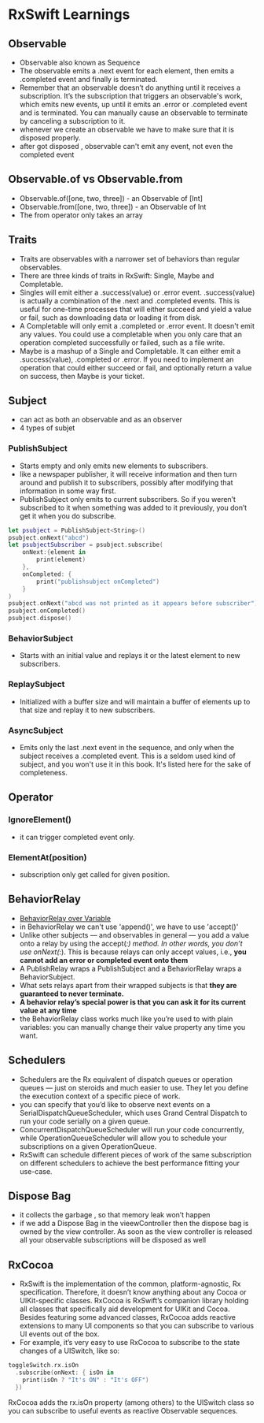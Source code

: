 # RxSwift Learnings

## Observable
- Observable also known as Sequence
- The observable emits a .next event for each element, then emits a .completed event and finally is terminated.
- Remember that an observable doesn’t do anything until it receives a subscription. It’s the subscription that triggers an observable's work, which emits new events, up until it emits an .error or .completed event and is terminated. You can manually cause an observable to terminate by canceling a subscription to it.
- whenever we create an observable we have to make sure that it is disposed properly.
- after got disposed , observable can't emit any event, not even the completed event

## Observable.of vs Observable.from
- Observable.of([one, two, three])     - an Observable of [Int]
- Observable.from([one, two, three])   - an Observable of Int
- The from operator only takes an array

## Traits
- Traits are observables with a narrower set of behaviors than regular observables.
- There are three kinds of traits in RxSwift: Single, Maybe and Completable.
- Singles will emit either a .success(value) or .error event. .success(value) is actually a combination of the .next and .completed events. This is useful for one-time processes that will either succeed and yield a value or fail, such as downloading data or loading it from disk.
- A Completable will only emit a .completed or .error event. It doesn't emit any values. You could use a completable when you only care that an operation completed successfully or failed, such as a file write.
- Maybe is a mashup of a Single and Completable. It can either emit
a .success(value), .completed or .error. If you need to implement an operation that could either succeed or fail, and optionally return a value on success, then Maybe is your ticket.

## Subject
- can act as both an observable and as an observer
- 4 types of subjet
### PublishSubject
- Starts empty and only emits new elements to subscribers.
- like a newspaper publisher, it will receive information and then turn around and publish it to subscribers, possibly after modifying that information in some way first.
- PublishSubject only emits to current subscribers. So if you weren’t subscribed to it when something was added to it previously, you don’t get it when you do subscribe.
```swift
let psubject = PublishSubject<String>()
psubject.onNext("abcd")
let psubjectSubscriber = psubject.subscribe(
    onNext:{element in
        print(element)
    },
    onCompleted: {
        print("publishsubject onCompleted")
    }
)
psubject.onNext("abcd was not printed as it appears before subscriber")
psubject.onCompleted()
psubject.dispose()
```
### BehaviorSubject
- Starts with an initial value and replays it or the latest element to new subscribers.
### ReplaySubject
- Initialized with a buffer size and will maintain a buffer of elements up to that size and replay it to new subscribers.
### AsyncSubject
- Emits only the last .next event in the sequence, and only when the subject receives a .completed event. This is a seldom used kind of subject, and you won't use it in this book. It's listed here for the sake of completeness.

## Operator
### IgnoreElement()
- it can trigger completed event only.
### ElementAt(position)
- subscription only get called for given position.
## BehaviorRelay
- [BehaviorRelay over Variable](https://medium.com/koolicar-engineering/rxswift-behaviorrelay-over-variable-182865ce10e0)
- in BehaviorRelay we can't use 'append()', we have to use 'accept()'
- Unlike other subjects — and observables in general — you add a value onto a relay by using the accept(_:) method. In other words, you don’t use onNext(_:). This is because relays can only accept values, i.e., **you cannot add an error or completed event onto them**
- A PublishRelay wraps a PublishSubject and a BehaviorRelay wraps a BehaviorSubject. 
- What sets relays apart from their wrapped subjects is that **they are guaranteed to never terminate.**
- **A behavior relay’s special power is that you can ask it for its current value at any time**
- the BehaviorRelay class works much like you’re used to with plain variables: you can manually change their value property any time you want.

## Schedulers
- Schedulers are the Rx equivalent of dispatch queues or operation queues — just on steroids and much easier to use. They let you define the execution context of a specific piece of work.
- you can specify that you’d like to observe next events on a SerialDispatchQueueScheduler, which uses Grand Central Dispatch to run your code serially on a given queue.
- ConcurrentDispatchQueueScheduler will run your code concurrently, while OperationQueueScheduler will allow you to schedule your subscriptions on a given OperationQueue.
- RxSwift can schedule different pieces of work of the same subscription on different schedulers to achieve the best performance fitting your use-case.

## Dispose Bag
- it collects the garbage , so that memory leak won’t happen 
- if we add a Dispose Bag in the vieewController then the dispose bag is owned by the view controller. As soon as the view controller is released all your observable subscriptions will be disposed as well

## RxCocoa
- RxSwift is the implementation of the common, platform-agnostic, Rx specification. Therefore, it doesn’t know anything about any Cocoa or UIKit-specific classes. RxCocoa is RxSwift’s companion library holding all classes that specifically aid development for UIKit and Cocoa. Besides featuring some advanced classes, RxCocoa adds reactive extensions to many UI components so that you can subscribe to various UI events out of the box.
- For example, it’s very easy to use RxCocoa to subscribe to the state changes of a UISwitch, like so:

```swift
toggleSwitch.rx.isOn
  .subscribe(onNext: { isOn in
    print(isOn ? "It's ON" : "It's OFF")
  })

```
RxCocoa adds the rx.isOn property (among others) to the UISwitch class so you can subscribe to useful events as reactive Observable sequences.
